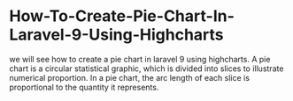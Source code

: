 # How-To-Create-Pie-Chart-In-Laravel-9-Using-Highcharts
we will see how to create a pie chart in laravel 9 using highcharts. A pie chart is a circular statistical graphic, which is divided into slices to illustrate numerical proportion. In a pie chart, the arc length of each slice is proportional to the quantity it represents.
